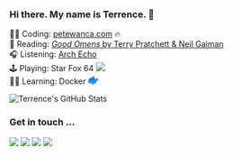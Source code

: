 ### Hi there. My name is Terrence. 👋 

👨‍💻 Coding: [petewanca.com](https://petewanca.com) 🔥   
📖 Reading: [_Good Omens_ by Terry Pratchett & Neil Gaiman](https://www.goodreads.com/book/show/12067.Good_Omens)   
🎧 Listening: [Arch Echo](https://open.spotify.com/artist/4ilweWzFHh6vrr7OOuDcUh?si=wt3clgXzSaeQiEZTVWip0w)  
🕹 Playing: Star Fox 64 <img src="https://raw.githubusercontent.com/terrencemm2/terrencemm2/main/assets/starfox.gif" height=22 />  
👨‍🏫 Learning: Docker <img src="https://raw.githubusercontent.com/terrencemm2/terrencemm2/main/assets/docker.png" height=14 />

![Terrence's GitHub Stats](https://github-readme-stats.vercel.app/api?username=terrencemm2&count_private=true&show_icons=true&title_color=20c997&bg_color=333&text_color=eee&icon_color=20c997&hide_border=true)

### Get in touch ...

[<img src="https://img.shields.io/static/v1?message=Send%20me%20an%20Email&logo=gmail&labelColor=333&color=EA4335&label=%20&style=for-the-badge"/>](mailto:terrencemm2@gmail.com) 
[<img src="https://img.shields.io/static/v1?message=Connect%20with%20me%20on%20LinkedIn&logo=linkedin&labelColor=333&color=0A66C2&label=%20&style=for-the-badge&logoColor=0A66C2"/>](https://www.linkedin.com/in/terrencemahnken/)
[<img src="https://img.shields.io/static/v1?message=Follow%20me%20on%20Twitter&logo=twitter&labelColor=333&color=1DA1F2&label=%20&style=for-the-badge&logoColor=1DA1F2"/>](https://twitter.com/TerrenceMahnken)
[<img src="https://img.shields.io/static/v1?message=Follow%20me%20on%20Medium&logo=medium&labelColor=333&color=000000&label=%20&style=for-the-badge"/>](https://medium.com/@terrencemm2)
